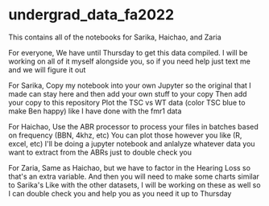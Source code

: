 # undergrad_data_fa2022

This contains all of the notebooks for Sarika, Haichao, and Zaria

For everyone,
  We have until Thursday to get this data compiled. I will be working on all of it myself alongside you, so if you need help just text me and we will figure it out

For Sarika, 
  Copy my notebook into your own Jupyter so the original that I made can stay here and then add your own stuff to your copy
  Then add your copy to this repository
  Plot the TSC vs WT data (color TSC blue to make Ben happy) like I have done with the fmr1 data
  
For Haichao,
  Use the ABR processor to process your files in batches based on frequency (BBN, 4khz, etc)
  You can plot those however you like (R, excel, etc)
  I'll be doing a jupyter notebook and anlalyze whatever data you want to extract from the ABRs just to double check you
  
For Zaria,
  Same as Haichao, but we have to factor in the Hearing Loss so that's an extra variable. And then you will need to make some charts similar to Sarika's
  Like with the other datasets, I will be working on these as well so I can double check you and help you as you need it up to Thursday
  
